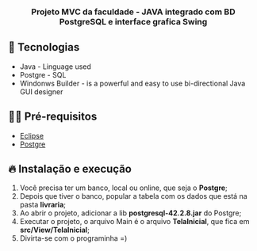 <h3 align="center">
  Projeto MVC da faculdade - JAVA integrado com BD PostgreSQL e interface grafica Swing
</h3>

## 🚀 Tecnologias
- Java - Linguage used
- Postgre - SQL
- Windonws Builder - is a powerful and easy to use bi-directional Java GUI designer

## ✋🏻 Pré-requisitos
- [Eclipse](https://www.eclipse.org/)
- [Postgre](https://www.postgresql.org/)

## 🔥 Instalação e execução

1. Você precisa ter um banco, local ou online, que seja o **Postgre**;
2. Depois que tiver o banco, popular a tabela com os dados que está na pasta **livraria**;
3. Ao abrir o projeto, adicionar a lib **postgresql-42.2.8.jar** do Postgre;
4. Executar o projeto, o arquivo Main é o arquivo **TelaInicial**, que fica em **src/View/TelaInicial**;
5. Divirta-se com o programinha =)
